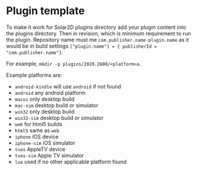 # Plugin template

To make it work for Solar2D plugins directory add your plugin content into the plugins directory. Then in revision, which is minimum requirement to run the plugin. Repository name must me `com.publisher.name-plugin.name` as it would be in build settings `["plugin.name"] = { publisherId = "com.publisher.name"}`.

For example, `mkdir -p plugins/2020.2600/<platform>a`.


Example platforms are:
* `android-kindle` will use `android` if not found
* `android` any android platform
* `macos` only desktop build
* `mac-sim` desktop build or simulator
* `win32` only desktop build
* `win32-sim` desktop build or simulator
* `web` for html5 builds
* `html5` same as `web`
* `iphone` iOS device
* `iphone-sim` iOS simulator
* `tvos` AppleTV device
* `tvos-sim` Apple TV simulator
* `lua` used if no other applicable platform found
